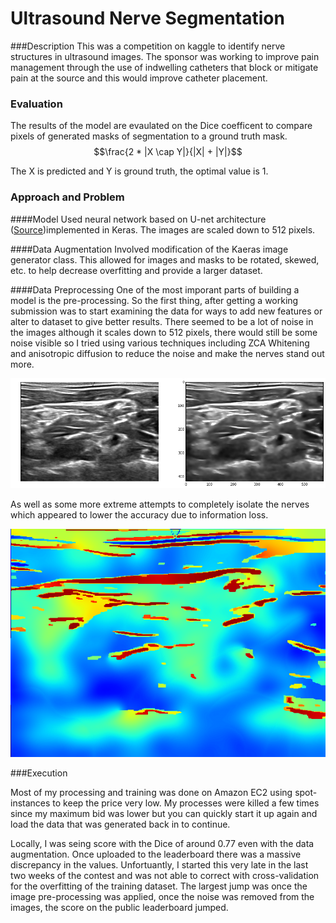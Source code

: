 # Ultrasound Nerve Segmentation

###Description
This was a competition on kaggle to identify nerve structures in ultrasound images. The sponsor was working to improve pain management through the use of indwelling catheters that block or mitigate pain at the source and this would improve catheter placement. 

### Evaluation
The results of the model are evaulated on the Dice coefficent to compare pixels of generated masks of segmentation to a ground truth mask.
$$\frac{2 * |X \cap Y|}{|X| + |Y|}$$

The X is predicted and Y is ground truth, the optimal value is 1.

### Approach and Problem

####Model
Used neural network based on U-net architecture ([Source](https://github.com/jocicmarko/ultrasound-nerve-segmentation))implemented in Keras. The images are scaled down to 512 pixels.

####Data Augmentation
Involved modification of the Kaeras image generator class. This allowed for images and masks to be rotated, skewed, etc. to help decrease overfitting and provide a larger dataset.

####Data Preprocessing
One of the most imporant parts of building a model is the pre-processing. So the first thing, after getting a working submission was to start examining the data for ways to add new features or alter to dataset to give better results. There seemed to be a lot of noise in the images although it scales down to 512 pixels, there would still be some noise visible so I tried using various techniques including ZCA Whitening and anisotropic diffusion to reduce the noise and make the nerves stand out more. 

![Image of Nerves and Anisotropic Diffusion](https://github.com/cpueschel/Ultrasound-Nerve-Segmentation/blob/master/despeckle.png?raw=true)

As well as some more extreme attempts to completely isolate the nerves which appeared to lower the accuracy due to information loss. 

![Isolation Image of Nerves and Anisotropic Diffusion](https://github.com/cpueschel/Ultrasound-Nerve-Segmentation/blob/master/isolation.png?raw=true)

###Execution

Most of my processing and training was done on Amazon EC2 using spot-instances to keep the price very low. My processes were killed a few times since my maximum bid was lower but you can quickly start it up again and load the data that was generated back in to continue. 

Locally, I was seing score with the Dice of around 0.77 even with the data augmentation. Once uploaded to the leaderboard there was a massive discrepancy in the values. Unfortuantly, I started this very late in the last two weeks of the contest and was not able to correct with cross-validation for the overfitting of the training dataset. The largest jump was once the image pre-processing was applied, once the noise was removed from the images, the score on the public leaderboard jumped.
